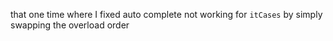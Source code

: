 that one time where I fixed auto complete not working for `itCases` by simply swapping the overload order
